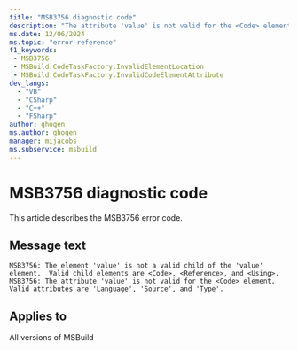```yaml
---
title: "MSB3756 diagnostic code"
description: "The attribute 'value' is not valid for the <Code> element.  Valid attributes are 'Language', 'Source', and 'Type'."
ms.date: 12/06/2024
ms.topic: "error-reference"
f1_keywords:
 - MSB3756
 - MSBuild.CodeTaskFactory.InvalidElementLocation
 - MSBuild.CodeTaskFactory.InvalidCodeElementAttribute
dev_langs:
  - "VB"
  - "CSharp"
  - "C++"
  - "FSharp"
author: ghogen
ms.author: ghogen
manager: mijacobs
ms.subservice: msbuild
---
```


# MSB3756 diagnostic code

<!-- :::ErrorDefinitionDescription::: -->
<!-- :::editable-content name="introDescription"::: -->
This article describes the MSB3756 error code.
<!-- :::editable-content-end::: -->

## Message text

```output
MSB3756: The element 'value' is not a valid child of the 'value' element.  Valid child elements are <Code>, <Reference>, and <Using>.
MSB3756: The attribute 'value' is not valid for the <Code> element.  Valid attributes are 'Language', 'Source', and 'Type'.
```

<!-- :::editable-content name="postOutputDescription"::: -->
<!--
{StrBegin="MSB3756: "}

{StrBegin="MSB3756: "}
-->
<!-- :::editable-content-end::: -->
<!-- :::ErrorDefinitionDescription-end::: -->

## Applies to

All versions of MSBuild
